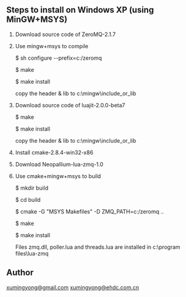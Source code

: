 Steps to install on Windows XP (using MinGW+MSYS)
-------------------------------------------------

1. Download source code of ZeroMQ-2.1.7

2. Use mingw+msys to compile

	$ sh configure --prefix=c:/zeromq

	$ make

	$ make install

	copy the header & lib to c:\mingw\include_or_lib

3. Download source code of luajit-2.0.0-beta7

	$ make

	$ make install

	copy the header & lib to c:\mingw\include_or_lib

4. Install cmake-2.8.4-win32-x86

5. Download Neopallium-lua-zmq-1.0

6. Use cmake+mingw+msys to build

	$ mkdir build

	$ cd build

	$ cmake -G "MSYS Makefiles" -D ZMQ_PATH=c:/zeromq ..

 	$ make

	$ make install

	Files zmq.dll, poller.lua and threads.lua are installed in c:\program files\lua-zmq

Author
------
 xumingyong@gmail.com
xumingyong@ehdc.com.cn


